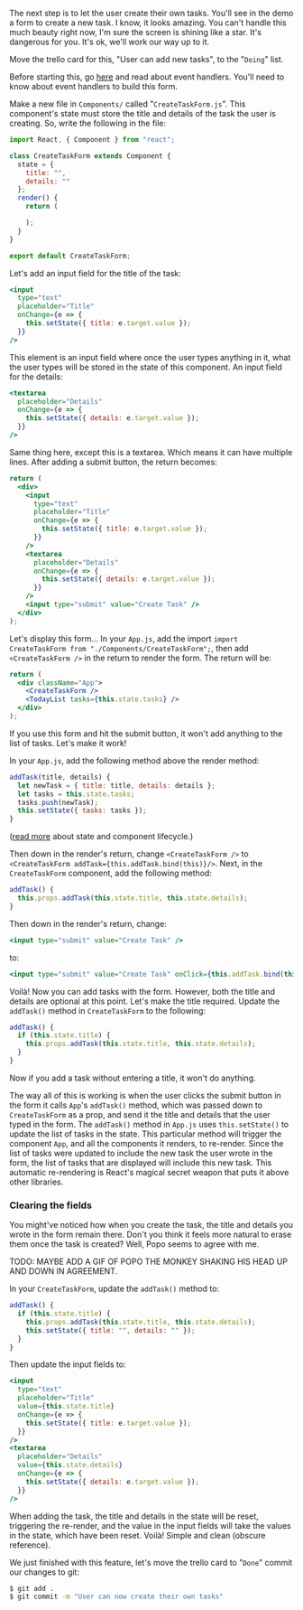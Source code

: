 The next step is to let the user create their own tasks. You'll see in the demo a form to create a new task. I know, it looks amazing. You can't handle this much beauty right now, I'm sure the screen is shining like a star. It's dangerous for you. It's ok, we'll work our way up to it.

Move the trello card for this, "User can add new tasks", to the "`Doing`" list.

Before starting this, go [here](https://reactjs.org/docs/handling-events.html) and read about event handlers. You'll need to know about event handlers to build this form.

Make a new file in `Components/` called "`CreateTaskForm.js`". This component's state must store the title and details of the task the user is creating. So, write the following in the file:

```jsx
import React, { Component } from "react";

class CreateTaskForm extends Component {
  state = {
    title: "",
    details: ""
  };
  render() {
    return (

    );
  }
}

export default CreateTaskForm;
```

Let's add an input field for the title of the task:

```jsx
<input
  type="text"
  placeholder="Title"
  onChange={e => {
    this.setState({ title: e.target.value });
  }}
/>
```

This element is an input field where once the user types anything in it, what the user types will be stored in the state of this component. An input field for the details:

```jsx
<textarea
  placeholder="Details"
  onChange={e => {
    this.setState({ details: e.target.value });
  }}
/>
```

Same thing here, except this is a textarea. Which means it can have multiple lines. After adding a submit button, the return becomes:

```jsx
return (
  <div>
    <input
      type="text"
      placeholder="Title"
      onChange={e => {
        this.setState({ title: e.target.value });
      }}
    />
    <textarea
      placeholder="Details"
      onChange={e => {
        this.setState({ details: e.target.value });
      }}
    />
    <input type="submit" value="Create Task" />
  </div>
);
```

Let's display this form... In your `App.js`, add the import `import CreateTaskForm from "./Components/CreateTaskForm";`, then add `<CreateTaskForm />` in the return to render the form. The return will be:

```jsx
return (
  <div className="App">
    <CreateTaskForm />
    <TodayList tasks={this.state.tasks} />
  </div>
);
```

If you use this form and hit the submit button, it won't add anything to the list of tasks. Let's make it work!

In your `App.js`, add the following method above the render method:

```jsx
addTask(title, details) {
  let newTask = { title: title, details: details };
  let tasks = this.state.tasks;
  tasks.push(newTask);
  this.setState({ tasks: tasks });
}
```

([read more](https://reactjs.org/docs/state-and-lifecycle.html) about state and component lifecycle.)

Then down in the render's return, change `<CreateTaskForm />` to `<CreateTaskForm addTask={this.addTask.bind(this)}/>`. Next, in the `CreateTaskForm` component, add the following method:

```jsx
addTask() {
  this.props.addTask(this.state.title, this.state.details);
}
```

Then down in the render's return, change:

```jsx
<input type="submit" value="Create Task" />
```

to:

```jsx
<input type="submit" value="Create Task" onClick={this.addTask.bind(this)} />
```

Voilà! Now you can add tasks with the form. However, both the title and details are optional at this point. Let's make the title required. Update the `addTask()` method in `CreateTaskForm` to the following:

```jsx
addTask() {
  if (this.state.title) {
    this.props.addTask(this.state.title, this.state.details);
  }
}
```

Now if you add a task without entering a title, it won't do anything.

The way all of this is working is when the user clicks the submit button in the form it calls `App`'s `addTask()` method, which was passed down to `CreateTaskForm` as a prop, and send it the title and details that the user typed in the form. The `addTask()` method in `App.js` uses `this.setState()` to update the list of tasks in the state. This particular method will trigger the component `App`, and all the components it renders, to re-render. Since the list of tasks were updated to include the new task the user wrote in the form, the list of tasks that are displayed will include this new task. This automatic re-rendering is React's magical secret weapon that puts it above other libraries.

### Clearing the fields

You might've noticed how when you create the task, the title and details you wrote in the form remain there. Don't you think it feels more natural to erase them once the task is created? Well, Popo seems to agree with me.

TODO: MAYBE ADD A GIF OF POPO THE MONKEY SHAKING HIS HEAD UP AND DOWN IN AGREEMENT.

In your `CreateTaskForm`, update the `addTask()` method to:

```jsx
addTask() {
  if (this.state.title) {
    this.props.addTask(this.state.title, this.state.details);
    this.setState({ title: "", details: "" });
  }
}
```

Then update the input fields to:

```jsx
<input
  type="text"
  placeholder="Title"
  value={this.state.title}
  onChange={e => {
    this.setState({ title: e.target.value });
  }}
/>
<textarea
  placeholder="Details"
  value={this.state.details}
  onChange={e => {
    this.setState({ details: e.target.value });
  }}
/>
```

When adding the task, the title and details in the state will be reset, triggering the re-render, and the value in the input fields will take the values in the state, which have been reset. Voilà! Simple and clean (obscure reference).

We just finished with this feature, let's move the trello card to "`Done`" commit our changes to git:

```bash
$ git add .
$ git commit -m "User can now create their own tasks"
```
